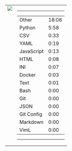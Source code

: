 
<table><tr>
<td valign="top">
  <img src="https://wakatime.com/share/@Aperture/0cd21d5d-ac4f-458d-9c71-d06f479c1297.png" />
</td>

<td valign="top">
  <hr>
  <table>
    <tr><td>Other</td><td>18:06</td></tr><tr><td>Python</td><td>5:58</td></tr><tr><td>CSV</td><td>0:33</td></tr><tr><td>YAML</td><td>0:19</td></tr><tr><td>JavaScript</td><td>0:13</td></tr><tr><td>HTML</td><td>0:08</td></tr><tr><td>INI</td><td>0:07</td></tr><tr><td>Docker</td><td>0:03</td></tr><tr><td>Text</td><td>0:01</td></tr><tr><td>Bash</td><td>0:00</td></tr><tr><td>Git</td><td>0:00</td></tr><tr><td>JSON</td><td>0:00</td></tr><tr><td>Git Config</td><td>0:00</td></tr><tr><td>Markdown</td><td>0:00</td></tr><tr><td>VimL</td><td>0:00</td></tr>
  </table>
  <hr>
</td>
</tr></table>

